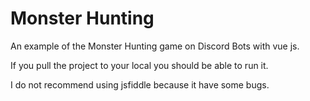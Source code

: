 # Monster Hunting

An example of the Monster Hunting game on Discord Bots with vue js.

If you pull the project to your local you should be able to run it.

I do not recommend using jsfiddle because it have some bugs.
